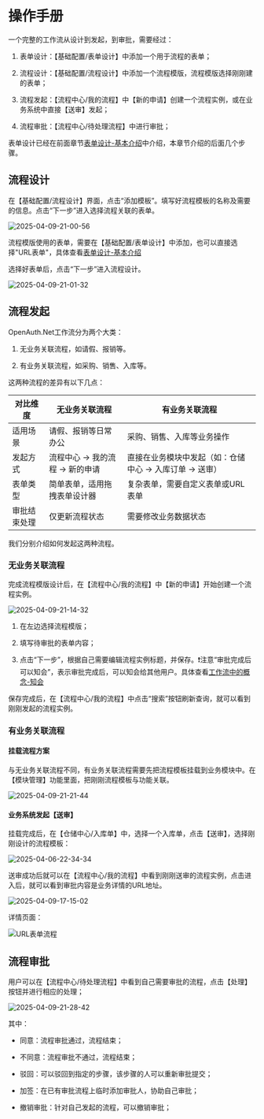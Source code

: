 # 操作手册

一个完整的工作流从设计到发起，到审批，需要经过：

1. 表单设计：【基础配置/表单设计】中添加一个用于流程的表单；

2. 流程设计：【基础配置/流程设计】中添加一个流程模版，流程模版选择刚刚建的表单；

3. 流程发起：【流程中心/我的流程】中【新的申请】创建一个流程实例，或在业务系统中直接【送审】发起；

4. 流程审批：【流程中心/待处理流程】中进行审批；

表单设计已经在前面章节[表单设计-基本介绍](/pro/startform.html)中介绍，本章节介绍的后面几个步骤。

## 流程设计

在【基础配置/流程设计】界面，点击“添加模板”。填写好流程模板的名称及需要的信息。点击“下一步”进入选择流程关联的表单。

![2025-04-09-21-00-56](http://img.openauth.net.cn/2025-04-09-21-00-56.png)

流程模版使用的表单，需要在【基础配置/表单设计】中添加，也可以直接选择"URL表单"，具体查看[表单设计-基本介绍](/pro/startform.html)

选择好表单后，点击“下一步”进入流程设计。

![2025-04-09-21-01-32](http://img.openauth.net.cn/2025-04-09-21-01-32.png)


## 流程发起

OpenAuth.Net工作流分为两个大类：

1. 无业务关联流程，如请假、报销等。

2. 有业务关联流程，如采购、销售、入库等。

这两种流程的差异有以下几点：

| 对比维度 | 无业务关联流程 | 有业务关联流程 |
|---------|--------------|--------------|
| 适用场景 | 请假、报销等日常办公 | 采购、销售、入库等业务操作 |
| 发起方式 | 流程中心 -> 我的流程 -> 新的申请 | 直接在业务模块中发起（如：仓储中心 -> 入库订单 -> 送审） |
| 表单类型 | 简单表单，适用拖拽表单设计器 | 复杂表单，需要自定义表单或URL表单 |
| 审批结束处理 | 仅更新流程状态 | 需要修改业务数据状态 |

我们分别介绍如何发起这两种流程。

### 无业务关联流程

完成流程模版设计后，在【流程中心/我的流程】中【新的申请】开始创建一个流程实例。

![2025-04-09-21-14-32](http://img.openauth.net.cn/2025-04-09-21-14-32.png)

1. 在左边选择流程模版；

2. 填写待审批的表单内容；

3. 点击“下一步”，根据自己需要编辑流程实例标题，并保存。❗注意“审批完成后可以知会”，表示审批完成后，可以知会给其他用户。具体查看[工作流中的概念-知会](/core/flowinstanceconcept.md#知会)

保存完成后，在【流程中心/我的流程】中点击“搜索”按钮刷新查询，就可以看到刚刚发起的流程实例。

### 有业务关联流程

#### 挂载流程方案

与无业务关联流程不同，有业务关联流程需要先把流程模板挂载到业务模块中。在【模块管理】功能里面，把刚刚流程模板与功能关联。

![2025-04-09-21-21-44](http://img.openauth.net.cn/2025-04-09-21-21-44.png)

#### 业务系统发起【送审】

挂载完成后，在【仓储中心/入库单】中，选择一个入库单，点击【送审】，选择刚刚设计的流程模板：

![2025-04-06-22-34-34](http://img.openauth.net.cn/2025-04-06-22-34-34.png)

送审成功后就可以在【流程中心/我的流程】中看到刚刚送审的流程实例，点击进入后，就可以看到审批内容是业务详情的URL地址。

![2025-04-09-17-15-02](http://img.openauth.net.cn/2025-04-09-17-15-02.png)

详情页面：

![URL表单流程](http://img.openauth.net.cn/2025-04-06-22-46-13.png)


## 流程审批

用户可以在【流程中心/待处理流程】中看到自己需要审批的流程，点击【处理】按钮并进行相应的处理；

![2025-04-09-21-28-42](http://img.openauth.net.cn/2025-04-09-21-28-42.png)

其中：

* 同意：流程审批通过，流程结束；

* 不同意：流程审批不通过，流程结束；

* 驳回：可以驳回到指定的步骤，该步骤的人可以重新审批提交；

* 加签：在已有审批流程上临时添加审批人，协助自己审批；

* 撤销审批：针对自己发起的流程，可以撤销审批；



